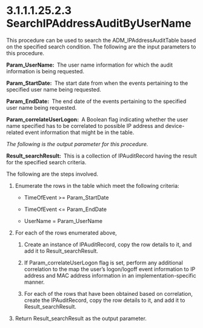 <html dir="LTR" xmlns:mshelp="http://msdn.microsoft.com/mshelp" xmlns:ddue="http://ddue.schemas.microsoft.com/authoring/2003/5" xmlns:xlink="http://www.w3.org/1999/xlink" xmlns:tool="http://www.microsoft.com/tooltip">
 <body>
 <div id="header">
 <h1 class="heading">3.1.1.1.25.2.3 SearchIPAddressAuditByUserName</h1>
 </div>
 <div id="mainSection">
 <div id="mainBody">
 <div id="allHistory" class="saveHistory"></div>
 <div id="sectionSection0" class="section" name="collapseableSection">
 

<p>This procedure can be used to search the
ADM_IPAddressAuditTable based on the specified search condition. The following
are the input parameters to this procedure.</p>

<p><b>Param_UserName: </b> The user name information for
which the audit information is being requested.</p>

<p><b>Param_StartDate: </b> The start date from when the
events pertaining to the specified user name being requested.</p>

<p><b>Param_EndDate: </b> The end date of the events
pertaining to the specified user name being requested.</p>

<p><b>Param_correlateUserLogon: </b> A Boolean flag
indicating whether the user name specified has to be correlated to possible IP
address and device-related event information that might be in the table.</p>

<p><i>The following is the output parameter for this procedure.</i></p>

<p><b>Result_searchResult: </b> This is a collection of
IPAuditRecord having the result for the specified search criteria.</p>

<p>The following are the steps involved.</p>

<ol><li><p><span> </span>Enumerate the
rows in the table which meet the following criteria:</p>

<ul><li><p><span><span> </span></span>TimeOfEvent
&gt;= Param_StartDate</p>

</li><li><p><span><span> </span></span>TimeOfEvent
&lt;= Param_EndDate</p>

</li><li><p><span><span> </span></span>UserName
= Param_UserName</p>

</li></ul></li><li><p><span> </span>For each of the
rows enumerated above,</p>

<ol><li><p><span> 
</span>Create an instance of IPAuditRecord, copy the row details to it, and add
it to Result_searchResult.</p>

</li><li><p><span> 
</span>If Param_correlateUserLogon flag is set, perform any additional
correlation to the map the user’s logon/logoff event information to IP address
and MAC address information in an implementation-specific manner.</p>

</li><li><p><span> 
</span>For each of the rows that have been obtained based on correlation,
create the IPAuditRecord, copy the row details to it, and add it to
Result_searchResult.</p>

</li></ol></li><li><p><span> </span>Return
Result_searchResult as the output parameter.</p>

</li></ol>
 </div>
 </div>
 </div>
 </body>
</html>